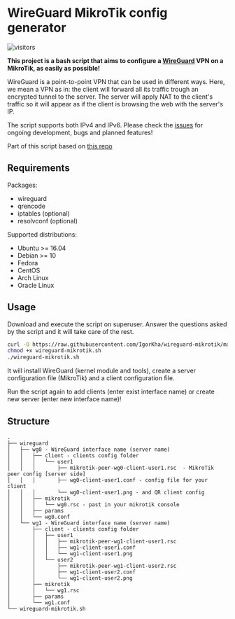 # WireGuard MikroTik config generator

![visitors](https://visitor-badge.laobi.icu/badge?page_id=IgorKha.wireguard-mikrotik)

**This project is a bash script that aims to configure a [WireGuard](https://www.wireguard.com/) VPN on a MikroTik, as easily as possible!**

WireGuard is a point-to-point VPN that can be used in different ways. Here, we mean a VPN as in: the client will forward all its traffic trough an encrypted tunnel to the server.
The server will apply NAT to the client's traffic so it will appear as if the client is browsing the web with the server's IP.

The script supports both IPv4 and IPv6. Please check the [issues](https://github.com/IgorKha/wireguard-mikrotik/issues) for ongoing development, bugs and planned features!

Part of this script based on [this repo](https://github.com/angristan/wireguard-install)

## Requirements

Packages:

- wireguard
- qrencode
- iptables (optional)
- resolvconf (optional)

Supported distributions:

- Ubuntu >= 16.04
- Debian >= 10
- Fedora
- CentOS
- Arch Linux
- Oracle Linux

## Usage

Download and execute the script on superuser. Answer the questions asked by the script and it will take care of the rest.

```bash
curl -O https://raw.githubusercontent.com/IgorKha/wireguard-mikrotik/master/wireguard-mikrotik.sh
chmod +x wireguard-mikrotik.sh
./wireguard-mikrotik.sh
```

It will install WireGuard (kernel module and tools), create a server configuration file (MikroTik) and a client configuration file.

Run the script again to add clients (enter exist interface name) or create new server (enter new interface name)!

## Structure

```text
.
├── wireguard
│   ├── wg0 - WireGuard interface name (server name)
│   │   ├── client - clients config folder
│   │   │   └── user1
│   │   │       ├── mikrotik-peer-wg0-client-user1.rsc  - MikroTik peer config [server side]
│   │   │       ├── wg0-client-user1.conf - config file for your client
│   │   │       └── wg0-client-user1.png - and QR client config
│   │   ├── mikrotik
│   │   │   └── wg0.rsc - past in your mikrotik console
│   │   ├── params
│   │   └── wg0.conf
│   └── wg1 - WireGuard interface name (server name)
│       ├── client - clients config folder
│       │   ├── user1
│       │   │   ├── mikrotik-peer-wg1-client-user1.rsc
│       │   │   ├── wg1-client-user1.conf
│       │   │   └── wg1-client-user1.png
│       │   └── user2
│       │       ├── mikrotik-peer-wg1-client-user2.rsc
│       │       ├── wg1-client-user2.conf
│       │       └── wg1-client-user2.png
│       ├── mikrotik
│       │   └── wg1.rsc
│       ├── params
│       └── wg1.conf
└── wireguard-mikrotik.sh
```
